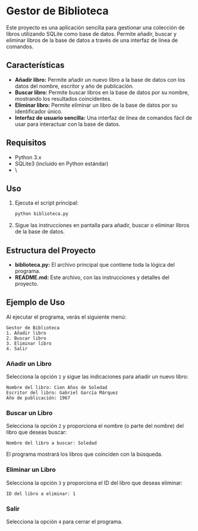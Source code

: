 # Gestor de Biblioteca

Este proyecto es una aplicación sencilla para gestionar una colección de libros utilizando SQLite como base de datos. Permite añadir, buscar y eliminar libros de la base de datos a través de una interfaz de línea de comandos.

## Características

- **Añadir libro:** Permite añadir un nuevo libro a la base de datos con los datos del nombre, escritor y año de publicación.
- **Buscar libro:** Permite buscar libros en la base de datos por su nombre, mostrando los resultados coincidentes.
- **Eliminar libro:** Permite eliminar un libro de la base de datos por su identificador único.
- **Interfaz de usuario sencilla:** Una interfaz de línea de comandos fácil de usar para interactuar con la base de datos.

## Requisitos

- Python 3.x
- SQLite3 (incluido en Python estándar)
- \
## Uso

1. Ejecuta el script principal:
   ```bash
   python biblioteca.py
   ```
2. Sigue las instrucciones en pantalla para añadir, buscar o eliminar libros de la base de datos.

## Estructura del Proyecto

- **biblioteca.py:** El archivo principal que contiene toda la lógica del programa.
- **README.md:** Este archivo, con las instrucciones y detalles del proyecto.

## Ejemplo de Uso

Al ejecutar el programa, verás el siguiente menú:

```
Gestor de Biblioteca
1. Añadir libro
2. Buscar libro
3. Eliminar libro
4. Salir
```

### Añadir un Libro

Selecciona la opción `1` y sigue las indicaciones para añadir un nuevo libro:

```
Nombre del libro: Cien Años de Soledad
Escritor del libro: Gabriel García Márquez
Año de publicación: 1967
```

### Buscar un Libro

Selecciona la opción `2` y proporciona el nombre (o parte del nombre) del libro que deseas buscar:

```
Nombre del libro a buscar: Soledad
```

El programa mostrará los libros que coinciden con la búsqueda.

### Eliminar un Libro

Selecciona la opción `3` y proporciona el ID del libro que deseas eliminar:

```
ID del libro a eliminar: 1
```

### Salir

Selecciona la opción `4` para cerrar el programa.
